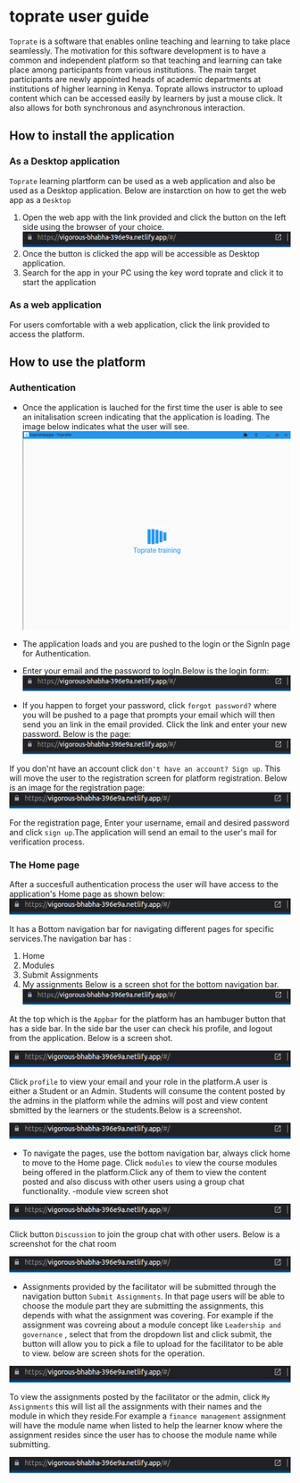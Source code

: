 # toprate user guide 
``Toprate`` is a software that enables online teaching and learning to take place seamlessly. The motivation for this software development is to have a common and independent platform so that teaching and learning can take place among participants from various institutions. The main target participants are newly appointed heads of academic departments at institutions of higher learning in Kenya. Toprate allows instructor to upload content which can be accessed easily by learners by just a mouse click. It also allows for both synchronous and asynchronous interaction.

## How to install the application 
### As a Desktop application
``Toprate`` learning plartform can be used as a web application and also be used as a Desktop application.
Below are instarction on how to get the web app as a ``Desktop``
1. Open the web app with the link provided and click  the button on the left side using the browser of your choice.
 ![My animated logo](https://github.com/flavian-anselmo/toprate-/blob/main/Screenshot%20from%202022-01-20%2023-04-03.png)
2. Once the button is clicked the app will be accessible as Desktop application.
3. Search for the app in your PC  using the key word toprate and click it to start the application 
### As a web application
For users comfortable with a web application, click the link provided to access the platform. 

## How to use the platform
### Authentication 
* Once the application is lauched for the first time the user is able to see an initalisation screen indicating that the application is loading.
The image below indicates what the user will see. 
 ![splash-screen](https://github.com/flavian-anselmo/toprate-/blob/main/splash.png)
* The application loads and you are pushed to the login or the SignIn page for Authentication.
* Enter your email and the password to logIn.Below is the login form:
   ![My animated logo](https://github.com/flavian-anselmo/toprate-/blob/main/Screenshot%20from%202022-01-20%2023-04-03.png)

* If you happen to forget your password, click ``forgot password?`` where you will be pushed to a page that prompts your email which will then send you 
  an link in the email provided. Click the link and enter your new password. Below is the page:
 ![My animated logo](https://github.com/flavian-anselmo/toprate-/blob/main/Screenshot%20from%202022-01-20%2023-04-03.png)

If you don'nt have an account click ``don't have an account? Sign up``. This will move the user to the registration screen for platform registration. 
Below is an image for the registration page:
 ![My animated logo](https://github.com/flavian-anselmo/toprate-/blob/main/Screenshot%20from%202022-01-20%2023-04-03.png)


For the registration page, Enter your username, email and desired password and click ``sign up``.The application will send an email to the user's mail for verification process. 
### The Home page 
After a succesfull authentication process the user will have access to the application's Home page as shown below:
 ![My animated logo](https://github.com/flavian-anselmo/toprate-/blob/main/Screenshot%20from%202022-01-20%2023-04-03.png)

It has a Bottom navigation bar for navigating different pages for specific services.The navigation bar has :

1. Home 
2. Modules
3. Submit Assignments 
4. My assignments 
Below is a screen shot for the bottom navigation bar.
 ![My animated logo](https://github.com/flavian-anselmo/toprate-/blob/main/Screenshot%20from%202022-01-20%2023-04-03.png)


At the top which is the ``Appbar`` for the platform has an hambuger button that has a side bar. In the side bar the user can check his profile, and logout from the application. Below is a screen shot.

![My animated logo](https://github.com/flavian-anselmo/toprate-/blob/main/Screenshot%20from%202022-01-20%2023-04-03.png)

Click ``profile`` to view your email and your role in the platform.A user is either a Student or an Admin. 
Students will consume the content posted by the admins in the platform while the admins will post and view content sbmitted by the learners or the 
students.Below is a screenshot.
 
 ![My animated logo](https://github.com/flavian-anselmo/toprate-/blob/main/Screenshot%20from%202022-01-20%2023-04-03.png)


* To navigate the pages, use the bottom navigation bar, always click home to move to the Home page.
Click ``modules`` to view the course modules being offered in the platform.Click any of them to view the content posted and also discuss with other users 
using a group chat functionality. 
-module view screen shot 
 
 ![My animated logo](https://github.com/flavian-anselmo/toprate-/blob/main/Screenshot%20from%202022-01-20%2023-04-03.png)

Click button ``Discussion`` to join the group chat with other users. Below is a screenshot for the chat room 

![My animated logo](https://github.com/flavian-anselmo/toprate-/blob/main/Screenshot%20from%202022-01-20%2023-04-03.png)

* Assignments provided by the facilitator will be submitted through the navigation button ``Submit Assignments``. In that page users will be able to choose the module part they are submitting the assignments, this depends with what the assignment was covering. For example if the assignment was covreing about a module concept like ``Leadership and governance`` , select that from the dropdown list and click submit, the button will allow you to pick a file to upload for the facilitator to be able to view. below are screen shots for the operation.


 ![My animated logo](https://github.com/flavian-anselmo/toprate-/blob/main/Screenshot%20from%202022-01-20%2023-04-03.png)
 




To view the assignments posted by the facilitator or the admin, click ``My Assignments`` this will list all the assignments with their names and the module in which they reside.For example a ``finance management`` assignment will have the module name when listed to help the learner know where the assignment resides since the user has to choose the module name while submitting.

 ![My animated logo](https://github.com/flavian-anselmo/toprate-/blob/main/Screenshot%20from%202022-01-20%2023-04-03.png)








 
 
